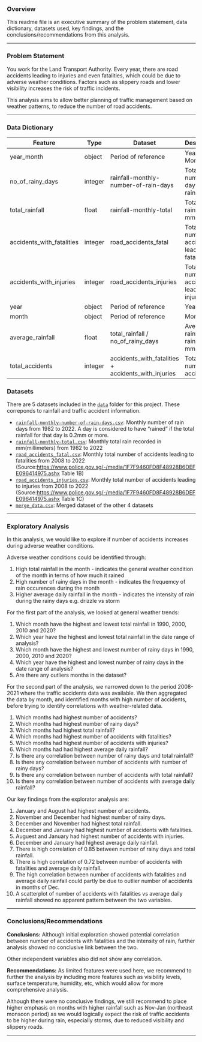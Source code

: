 ### Overview
This readme file is an executive summary of the problem statement, data dictionary, datasets used, key findings, and the conclusions/recommendations from this analysis.

---

### Problem Statement

You work for the Land Transport Authority. Every year, there are road accidents leading to injuries and even fatalities, which could be due to adverse weather conditions. Factors such as slippery roads and lower visibility increases the risk of traffic incidents. 

This analysis aims to allow better planning of traffic management based on weather patterns, to reduce the number of road accidents.

---

### Data Dictionary

|Feature|Type|Dataset|Description|
|---|---|---|---|
|year_month|object|Period of reference|Year-Month|
|no_of_rainy_days|integer|rainfall-monthly-number-of-rain-days|Total number of days with rain|
|total_rainfall|float|rainfall-monthly-total|Total rainfall in mm| 
|accidents_with_fatalities|integer|road_accidents_fatal|Total number of accidents leading to fatalities|
|accidents_with_injuries|integer|road_accidents_injuries|Total number of accidents leading to injuries|
|year|object|Period of reference|Year|
|month|object|Period of reference|Month|
|average_rainfall|float|total_rainfall / no_of_rainy_days|Average rainfall per rainy day in mm|
|total_accidents|integer|accidents_with_fatalities + accidents_with_injuries|Total number of accidents|


### Datasets

There are 5 datasets included in the [`data`](./data/) folder for this project. These correponds to rainfall and traffic accident information. 

* [`rainfall-monthly-number-of-rain-days.csv`](./data/rainfall-monthly-number-of-rain-days.csv): Monthly number of rain days from 1982 to 2022. A day is considered to have “rained” if the total rainfall for that day is 0.2mm or more.
* [`rainfall-monthly-total.csv`](./data/rainfall-monthly-total.csv): Monthly total rain recorded in mm(millimeters) from 1982 to 2022
* [`road_accidents_fatal.csv`](./data/road_accidents_fatal.csv): Monthly total number of accidents leading to fatalities from 2008 to 2022 (Source:https://www.police.gov.sg/-/media/1F7F9460FD8F48928B6DEFE096414975.ashx Table 1B)
* [`road_accidents_injuries.csv`](./data/road_accidents_injuries.csv): Monthly total number of accidents leading to injuries from 2008 to 2022 (Source:https://www.police.gov.sg/-/media/1F7F9460FD8F48928B6DEFE096414975.ashx Table 1C)
* [`merge_data.csv`](./data/merge_data.csv): Merged dataset of the other 4 datasets

---

### Exploratory Analysis

In this analysis, we would like to explore if number of accidents increases during adverse weather conditions.

Adverse weather conditions could be identified through:
1) High total rainfall in the month - indicates the general weather condition of the month in terms of how much it rained
2) High number of rainy days in the month - indicates the frequemcy of rain occurences during the month
3) Higher average daily rainfall in the month - indicates the intensity of rain during the rainy days e.g. drizzle vs storm

For the first part of the analysis, we looked at general weather trends:
1) Which month have the highest and lowest total rainfall in 1990, 2000, 2010 and 2020?
2) Which year have the highest and lowest total rainfall in the date range of analysis?
3) Which month have the highest and lowest number of rainy days in 1990, 2000, 2010 and 2020?
4) Which year have the highest and lowest number of rainy days in the date range of analysis?
5) Are there any outliers months in the dataset?

For the second part of the analysis, we narrowed down to the period 2008-2021 where the traffic accidents data was available. We then aggregated the data by month, and identified months with high number of accidents, before trying to identify correlations with weather-related data.
1) Which months had highest number of accidents?
2) Which months had highest number of rainy days?
3) Which months had highest total rainfall?
4) Which months had highest number of accidents with fatalities?
5) Which months had highest number of accidents with injuries?
6) Which months had had highest average daily rainfall?
7) Is there any correlation between number of rainy days and total rainfall?
8) Is there any correlation between number of accidents with number of rainy days?
9) Is there any correlation between number of accidents with total rainfall?
10) Is there any correlation between number of accidents with average daily rainfall?

Our key findings from the explorator analysis are:
1) January and August had highest number of accidents.
2) November and December had highest number of rainy days.
3) December and November had highest total rainfall.
4) December and January had highest number of accidents with fatalities.
5) Auguest and January had highest number of accidents with injuries.
6) December and January had highest average daily rainfall.
7) There is high correlation of 0.85 between number of rainy days and total rainfall.
8) There is high correlation of 0.72 between number of accidents with fatalities and average daily rainfall.
9) The high correlation between number of accidents with fatalities and average daily rainfall could partly be due to outlier number of accidents in months of Dec.
10) A scatterplot of number of accidents with fatalities vs average daily rainfall showed no apparent pattern between the two variables.

---

### Conclusions/Recommendations

**Conclusions:** 
Although initial exploration showed potential correlation between number of accidents with fatalities and the intensity of rain, further analysis showed no conclusive link between the two.

Other independent variables also did not show any correlation.

**Recommendations:** 
As limited features were used here, we recommend to further the analysis by including more features such as visibility levels, surface temperature, humidity, etc, which would allow for more comprehensive analysis.

Although there were no conclusive findings, we still recommend to place higher emphasis on months with higher rainfall such as Nov-Jan (northeast monsoon period) as we would logically expect the risk of traffic accidents to be higher during rain, especially storms, due to reduced visibility and slippery roads.

---

